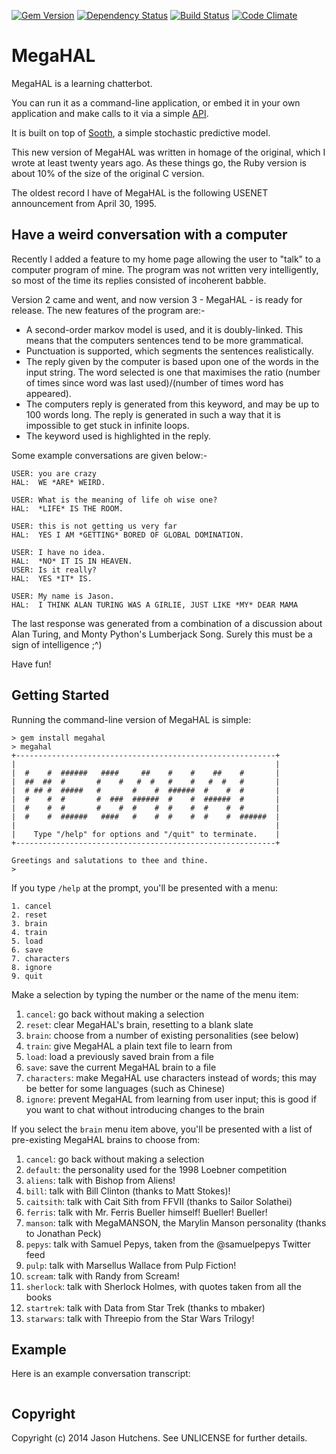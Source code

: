[![Gem Version](https://badge.fury.io/rb/megahal.svg)](http://badge.fury.io/rb/megahal)
[![Dependency Status](https://gemnasium.com/jasonhutchens/megahal.png)](https://gemnasium.com/jasonhutchens/megahal)
[![Build Status](https://semaphoreapp.com/api/v1/projects/6889bf33-e547-4200-a4fb-66b339a83d82/307128/shields_badge.svg)](https://semaphoreapp.com/jasonhutchens/megahal)
[![Code Climate](https://codeclimate.com/github/jasonhutchens/megahal.png)](https://codeclimate.com/github/jasonhutchens/megahal)

MegaHAL
=======

MegaHAL is a learning chatterbot.

You can run it as a command-line application, or embed it in your own
application and make calls to it via a simple
[API](http://rubydoc.info/github/jasonhutchens/megahal/master/frames).

It is built on top of [Sooth](https://github.com/jasonhutchens/sooth), a simple
stochastic predictive model.

This new version of MegaHAL was written in homage of the original, which I wrote
at least twenty years ago. As these things go, the Ruby version is about 10% of
the size of the original C version.

The oldest record I have of MegaHAL is the following USENET announcement from
April 30, 1995.

Have a weird conversation with a computer
-----------------------------------------

Recently I added a feature to my home page allowing the user to "talk" to a
computer program of mine.  The program was not written very intelligently, so
most of the time its replies consisted of incoherent babble.

Version 2 came and went, and now version 3 - MegaHAL - is ready for release.
The new features of the program are:-

* A second-order markov model is used, and it is doubly-linked.  This
  means that the computers sentences tend to be more grammatical.
* Punctuation is supported, which segments the sentences realistically.
* The reply given by the computer is based upon one of the words in
  the input string.  The word selected is one that maximises the ratio
  (number of times since word was last used)/(number of times word has
  appeared).
* The computers reply is generated from this keyword, and may be up to
  100 words long.  The reply is generated in such a way that it is
  impossible to get stuck in infinite loops.
* The keyword used is highlighted in the reply.

Some example conversations are given below:-

```
USER: you are crazy
HAL:  WE *ARE* WEIRD.

USER: What is the meaning of life oh wise one?
HAL:  *LIFE* IS THE ROOM.

USER: this is not getting us very far
HAL:  YES I AM *GETTING* BORED OF GLOBAL DOMINATION.

USER: I have no idea.
HAL:  *NO* IT IS IN HEAVEN.
USER: Is it really?
HAL:  YES *IT* IS.

USER: My name is Jason.
HAL:  I THINK ALAN TURING WAS A GIRLIE, JUST LIKE *MY* DEAR MAMA
```

The last response was generated from a combination of a discussion
about Alan Turing, and Monty Python's Lumberjack Song.  Surely this
must be a sign of intelligence ;^)

Have fun!

Getting Started
---------------

Running the command-line version of MegaHAL is simple:

```
> gem install megahal
> megahal
+----------------------------------------------------------+
|                                                          |
|  #    #  ######   ####     ##    #    #    ##    #       |
|  ##  ##  #       #    #   #  #   #    #   #  #   #       |
|  # ## #  #####   #       #    #  ######  #    #  #       |
|  #    #  #       #  ###  ######  #    #  ######  #       |
|  #    #  #       #    #  #    #  #    #  #    #  #       |
|  #    #  ######   ####   #    #  #    #  #    #  ######  |
|                                                          |
|    Type "/help" for options and "/quit" to terminate.    |
+----------------------------------------------------------+

Greetings and salutations to thee and thine.
>
```

If you type `/help` at the prompt, you'll be presented with a menu:

```
1. cancel
2. reset
3. brain
4. train
5. load
6. save
7. characters
8. ignore
9. quit
```

Make a selection by typing the number or the name of the menu item:

1. `cancel`: go back without making a selection
1. `reset`: clear MegaHAL's brain, resetting to a blank slate
1. `brain`: choose from a number of existing personalities (see below)
1. `train`: give MegaHAL a plain text file to learn from
1. `load`: load a previously saved brain from a file
1. `save`: save the current MegaHAL brain to a file
1. `characters`: make MegaHAL use characters instead of words; this may be better for some languages (such as Chinese)
1. `ignore`: prevent MegaHAL from learning from user input; this is good if you want to chat without introducing changes to the brain

If you select the `brain` menu item above, you'll be presented with a list of
pre-existing MegaHAL brains to choose from:

1. `cancel`: go back without making a selection
2. `default`: the personality used for the 1998 Loebner competition
3. `aliens`: talk with Bishop from Aliens!
4. `bill`: talk with Bill Clinton (thanks to Matt Stokes)!
5. `caitsith`: talk with Cait Sith from FFVII (thanks to Sailor Solathei)
6. `ferris`: talk with Mr. Ferris Bueller himself! Bueller! Bueller!
7. `manson`: talk with MegaMANSON, the Marylin Manson personality (thanks to Jonathan Peck)
8. `pepys`: talk with Samuel Pepys, taken from the @samuelpepys Twitter feed
9. `pulp`: talk with Marsellus Wallace from Pulp Fiction!
10. `scream`: talk with Randy from Scream!
11. `sherlock`: talk with Sherlock Holmes, with quotes taken from all the books
12. `startrek`: talk with Data from Star Trek (thanks to mbaker)
13. `starwars`: talk with Threepio from the Star Wars Trilogy!

Example
-------

Here is an example conversation transcript:

```
```

Copyright
---------

Copyright (c) 2014 Jason Hutchens. See UNLICENSE for further details.

